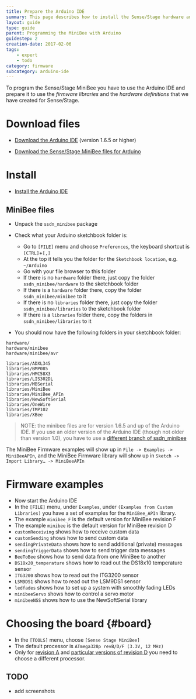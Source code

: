 ```yaml
---
title: Prepare the Arduino IDE
summary: This page describes how to install the Sense/Stage hardware and firmware files for the Arduino IDE
layout: guide
type: guide
parent: Programming the MiniBee with Arduino
guidestep: 2
creation-date: 2017-02-06
tags: 
    - expert
    - todo
category: firmware
subcategory: arduino-ide
---
```


To program the Sense/Stage MiniBee you have to use the Arduino IDE and prepare it to use the *firmware libraries* and the *hardware definitions* that we have created for Sense/Stage.

# Download files

* [Download the Arduino IDE](https://www.arduino.cc/en/Main/Software) (version 1.6.5 or higher)

* [Download the Sense/Stage MiniBee files for Arduino](https://github.com/sensestage/ssdn_minibee)

# Install

* [Install the Arduino IDE](https://www.arduino.cc/en/Guide/HomePage)

## MiniBee files

* Unpack the `ssdn_minibee` package

* Check what your Arduino sketchbook folder is:
    * Go to `[FILE]` menu and choose `Preferences`, the keyboard shortcut is `[CTRL]`+`[,]`
    * At the top it tells you the folder for the `Sketchbook location`, e.g. `~/Arduino`
    * Go with your file browser to this folder
    * If there is no `hardware` folder there, just copy the folder `ssdn_minibee/hardware` to the sketchbook folder
    * If there is a `hardware` folder there, copy the folder `ssdn_minibee/minibee` to it
    * If there is no `libraries` folder there, just copy the folder `ssdn_minibee/libraries` to the sketchbook folder
    * If there is a `libraries` folder there, copy the folders in `ssdn_minibee/libraries` to it
    
* You should now have the following folders in your sketchbook folder:

```
hardware/
hardware/minibee
hardware/minibee/avr

libraries/ADXL345
libraries/BMP085
libraries/HMC58X3
libraries/LIS302DL
libraries/MBSerial
libraries/MiniBee
libraries/MiniBee_APIn
libraries/NewSoftSerial
libraries/OneWire
libraries/TMP102
libraries/XBee

```

> NOTE: the minibee files are for version 1.6.5 and up of the Arduino IDE. If you use an older version of the Arduino IDE (though not older than version 1.0), you have to use a [different branch of ssdn_minibee](https://github.com/sensestage/ssdn_minibee/tree/arduino_1-0)


The MiniBee Firmware examples will show up in `File -> Examples -> MiniBeeAPIn`, and the MiniBee Firmware library will show up in `Sketch -> Import Library… -> MiniBeeAPIn`

<!-- * **API-mode (recommended)** File -> Examples -> MiniBeeAPIn, and the MiniBee Firmware library will show up in Sketch -> Import Library… -> MiniBeeAPIn -->
<!-- * **AT-mode: (no longer maintained)** File -> Examples -> MiniBee, and the MiniBee Firmware library will show up in Sketch -> Import Library… -> MiniBee -->


# Firmware examples

* Now start the Arduino IDE
* In the `[FILE]` menu, under `Examples`, under `(Examples from Custom Libraries)` you have a set of examples for the `MiniBee_APIn` library.
* The example `minibee_F` is the default version for MiniBee revision F
* The example `minibee` is the default version for MiniBee revision D
* `customReceiving` shows how to receive custom data
* `customSending` shows how to send custom data
* `sendingPrivateData` shows how to send additional (private) messages
* `sendingTriggerData` shows how to send trigger data messages
* `BeeToBee` shows how to send data from one MiniBee to another
* `DS18x20_temperature` shows how to read out the DS18x10 temperature sensor
* `ITG3200` shows how to read out the ITG3200 sensor
* `LSM9DS1` shows how to read out the LSM9DS1 sensor
* `ledfades` shows how to set up a system with smoothly fading LEDs
* `minibeeServo` shows how to control a servo motor
* `minibeeNSS` shows how to use the NewSoftSerial library


# Choosing the board {#board}

* In the `[TOOLS]` menu, choose `[Sense Stage MiniBee]`
* The default processor is `ATmega328p revB/D/F (3.3V, 12 MHz)`
* Only for [revision A](minibee-types/revision-a#programmingfirmware) and [particular versions of revision D](minibee-types/revision-d#subversions) you need to choose a different processor.



## TODO

- add screenshots